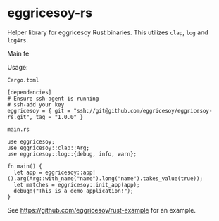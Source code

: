 # eggricesoy-rs

Helper library for eggricesoy Rust binaries. This utilizes `clap`, `log` and
`log4rs`.

Main fe

Usage:

`Cargo.toml`

```
[dependencies]
# Ensure ssh-agent is running
# ssh-add your key
eggricesoy = { git = "ssh://git@github.com/eggricesoy/eggricesoy-rs.git", tag = "1.0.0" }
```

`main.rs`

```
use eggricesoy;
use eggricesoy::clap::Arg;
use eggricesoy::log::{debug, info, warn};

fn main() {
  let app = eggricesoy::app!().arg(Arg::with_name("name").long("name").takes_value(true));
  let matches = eggricesoy::init_app(app);
  debug!("This is a demo application!");
}
```

See https://github.com/eggricesoy/rust-example for an example.
